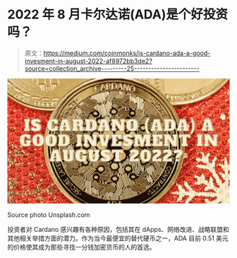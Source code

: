 # 2022 年 8 月卡尔达诺(ADA)是个好投资吗？

> 原文：<https://medium.com/coinmonks/is-cardano-ada-a-good-invesment-in-august-2022-af8972bb3de2?source=collection_archive---------25----------------------->

![](img/17e3cbd029d79977a14df12b3bace638.png)

Source photo Unsplash.com

投资者对 Cardano 感兴趣有各种原因，包括其在 dApps、网络改进、战略联盟和其他相关举措方面的潜力。作为当今最便宜的替代硬币之一，ADA 目前 0.51 美元的价格使其成为那些寻找一分钱加密货币的人的首选。